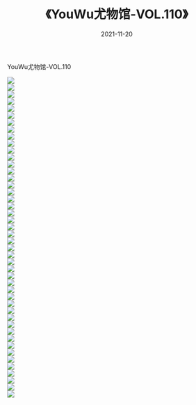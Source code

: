 ﻿---
layout: post
title:  《YouWu尤物馆-VOL.110》
date:   2021-11-20
img: http://img.660000.xyz/Sharelink/网络美图/2021/YouWu尤物馆-VOL.110/000.jpg
categories: [美女, 清纯, 唯美]
---

YouWu尤物馆-VOL.110

  ![](http://img.660000.xyz/Sharelink/网络美图/2021/YouWu尤物馆-VOL.110/001.jpg) <br> ![](http://img.660000.xyz/Sharelink/网络美图/2021/YouWu尤物馆-VOL.110/002.jpg) <br> ![](http://img.660000.xyz/Sharelink/网络美图/2021/YouWu尤物馆-VOL.110/003.jpg) <br> ![](http://img.660000.xyz/Sharelink/网络美图/2021/YouWu尤物馆-VOL.110/004.jpg) <br> ![](http://img.660000.xyz/Sharelink/网络美图/2021/YouWu尤物馆-VOL.110/005.jpg) <br> ![](http://img.660000.xyz/Sharelink/网络美图/2021/YouWu尤物馆-VOL.110/006.jpg) <br> ![](http://img.660000.xyz/Sharelink/网络美图/2021/YouWu尤物馆-VOL.110/007.jpg) <br> ![](http://img.660000.xyz/Sharelink/网络美图/2021/YouWu尤物馆-VOL.110/008.jpg) <br> ![](http://img.660000.xyz/Sharelink/网络美图/2021/YouWu尤物馆-VOL.110/009.jpg) <br> ![](http://img.660000.xyz/Sharelink/网络美图/2021/YouWu尤物馆-VOL.110/010.jpg) <br> ![](http://img.660000.xyz/Sharelink/网络美图/2021/YouWu尤物馆-VOL.110/011.jpg) <br> ![](http://img.660000.xyz/Sharelink/网络美图/2021/YouWu尤物馆-VOL.110/012.jpg) <br> ![](http://img.660000.xyz/Sharelink/网络美图/2021/YouWu尤物馆-VOL.110/013.jpg) <br> ![](http://img.660000.xyz/Sharelink/网络美图/2021/YouWu尤物馆-VOL.110/014.jpg) <br> ![](http://img.660000.xyz/Sharelink/网络美图/2021/YouWu尤物馆-VOL.110/015.jpg) <br> ![](http://img.660000.xyz/Sharelink/网络美图/2021/YouWu尤物馆-VOL.110/016.jpg) <br> ![](http://img.660000.xyz/Sharelink/网络美图/2021/YouWu尤物馆-VOL.110/017.jpg) <br> ![](http://img.660000.xyz/Sharelink/网络美图/2021/YouWu尤物馆-VOL.110/018.jpg) <br> ![](http://img.660000.xyz/Sharelink/网络美图/2021/YouWu尤物馆-VOL.110/019.jpg) <br> ![](http://img.660000.xyz/Sharelink/网络美图/2021/YouWu尤物馆-VOL.110/020.jpg) <br> ![](http://img.660000.xyz/Sharelink/网络美图/2021/YouWu尤物馆-VOL.110/021.jpg) <br> ![](http://img.660000.xyz/Sharelink/网络美图/2021/YouWu尤物馆-VOL.110/022.jpg) <br> ![](http://img.660000.xyz/Sharelink/网络美图/2021/YouWu尤物馆-VOL.110/023.jpg) <br> ![](http://img.660000.xyz/Sharelink/网络美图/2021/YouWu尤物馆-VOL.110/024.jpg) <br> ![](http://img.660000.xyz/Sharelink/网络美图/2021/YouWu尤物馆-VOL.110/025.jpg) <br> ![](http://img.660000.xyz/Sharelink/网络美图/2021/YouWu尤物馆-VOL.110/026.jpg) <br> ![](http://img.660000.xyz/Sharelink/网络美图/2021/YouWu尤物馆-VOL.110/027.jpg) <br> ![](http://img.660000.xyz/Sharelink/网络美图/2021/YouWu尤物馆-VOL.110/028.jpg) <br> ![](http://img.660000.xyz/Sharelink/网络美图/2021/YouWu尤物馆-VOL.110/029.jpg) <br> ![](http://img.660000.xyz/Sharelink/网络美图/2021/YouWu尤物馆-VOL.110/030.jpg) <br> ![](http://img.660000.xyz/Sharelink/网络美图/2021/YouWu尤物馆-VOL.110/031.jpg) <br> ![](http://img.660000.xyz/Sharelink/网络美图/2021/YouWu尤物馆-VOL.110/032.jpg) <br> ![](http://img.660000.xyz/Sharelink/网络美图/2021/YouWu尤物馆-VOL.110/033.jpg) <br> ![](http://img.660000.xyz/Sharelink/网络美图/2021/YouWu尤物馆-VOL.110/034.jpg) <br> ![](http://img.660000.xyz/Sharelink/网络美图/2021/YouWu尤物馆-VOL.110/035.jpg) <br> ![](http://img.660000.xyz/Sharelink/网络美图/2021/YouWu尤物馆-VOL.110/036.jpg) <br> ![](http://img.660000.xyz/Sharelink/网络美图/2021/YouWu尤物馆-VOL.110/037.jpg) <br> ![](http://img.660000.xyz/Sharelink/网络美图/2021/YouWu尤物馆-VOL.110/038.jpg) <br> ![](http://img.660000.xyz/Sharelink/网络美图/2021/YouWu尤物馆-VOL.110/039.jpg) <br> ![](http://img.660000.xyz/Sharelink/网络美图/2021/YouWu尤物馆-VOL.110/040.jpg) <br> ![](http://img.660000.xyz/Sharelink/网络美图/2021/YouWu尤物馆-VOL.110/041.jpg) <br> ![](http://img.660000.xyz/Sharelink/网络美图/2021/YouWu尤物馆-VOL.110/042.jpg) <br> ![](http://img.660000.xyz/Sharelink/网络美图/2021/YouWu尤物馆-VOL.110/043.jpg) <br> ![](http://img.660000.xyz/Sharelink/网络美图/2021/YouWu尤物馆-VOL.110/044.jpg) <br> ![](http://img.660000.xyz/Sharelink/网络美图/2021/YouWu尤物馆-VOL.110/045.jpg) <br> ![](http://img.660000.xyz/Sharelink/网络美图/2021/YouWu尤物馆-VOL.110/046.jpg) <br>